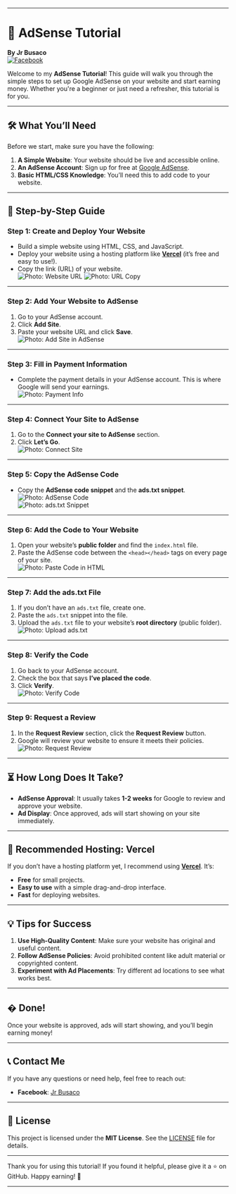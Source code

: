 
---

# 📝 AdSense Tutorial  
**By Jr Busaco**  
[![Facebook](https://img.shields.io/badge/Facebook-Contact%20Me-blue?style=flat&logo=facebook)](https://www.facebook.com/jr.busaco.271915)  

Welcome to my **AdSense Tutorial**! This guide will walk you through the simple steps to set up Google AdSense on your website and start earning money. Whether you're a beginner or just need a refresher, this tutorial is for you.  

---

## 🛠️ What You’ll Need  
Before we start, make sure you have the following:  
1. **A Simple Website**: Your website should be live and accessible online.  
2. **An AdSense Account**: Sign up for free at [Google AdSense](https://www.google.com/adsense/start/).  
3. **Basic HTML/CSS Knowledge**: You’ll need this to add code to your website.  

---

## 🚀 Step-by-Step Guide  

### Step 1: Create and Deploy Your Website  
- Build a simple website using HTML, CSS, and JavaScript.  
- Deploy your website using a hosting platform like **[Vercel](https://vercel.com/)** (it’s free and easy to use!).  
- Copy the link (URL) of your website.  
  ![Photo: Website URL](1740224740725.jpg)
  ![Photo: URL Copy](Screenshot_20250222-194641.jpg)    

---

### Step 2: Add Your Website to AdSense  
1. Go to your AdSense account.  
2. Click **Add Site**.  
3. Paste your website URL and click **Save**.  
  ![Photo: Add Site in AdSense](1740224862276.jpg)  

---

### Step 3: Fill in Payment Information  
- Complete the payment details in your AdSense account. This is where Google will send your earnings.  
  ![Photo: Payment Info](Screenshot_20250222-195800.jpg)  

---

### Step 4: Connect Your Site to AdSense  
1. Go to the **Connect your site to AdSense** section.  
2. Click **Let’s Go**.  
  ![Photo: Connect Site](Screenshot_20250222-195800.jpg)  

---

### Step 5: Copy the AdSense Code  
- Copy the **AdSense code snippet** and the **ads.txt snippet**.  
  ![Photo: AdSense Code](placeholder.jpg)  
  ![Photo: ads.txt Snippet](placeholder.jpg)  

---

### Step 6: Add the Code to Your Website  
1. Open your website’s **public folder** and find the `index.html` file.  
2. Paste the AdSense code between the `<head></head>` tags on every page of your site.  
  ![Photo: Paste Code in HTML](placeholder.jpg)  

---

### Step 7: Add the ads.txt File  
1. If you don’t have an `ads.txt` file, create one.  
2. Paste the `ads.txt` snippet into the file.  
3. Upload the `ads.txt` file to your website’s **root directory** (public folder).  
  ![Photo: Upload ads.txt](placeholder.jpg)  

---

### Step 8: Verify the Code  
1. Go back to your AdSense account.  
2. Check the box that says **I’ve placed the code**.  
3. Click **Verify**.  
  ![Photo: Verify Code](placeholder.jpg)  

---

### Step 9: Request a Review  
1. In the **Request Review** section, click the **Request Review** button.  
2. Google will review your website to ensure it meets their policies.  
  ![Photo: Request Review](placeholder.jpg)  

---

## ⏳ How Long Does It Take?  
- **AdSense Approval**: It usually takes **1-2 weeks** for Google to review and approve your website.  
- **Ad Display**: Once approved, ads will start showing on your site immediately.  

---

## 🌟 Recommended Hosting: Vercel  
If you don’t have a hosting platform yet, I recommend using **[Vercel](https://vercel.com/)**. It’s:  
- **Free** for small projects.  
- **Easy to use** with a simple drag-and-drop interface.  
- **Fast** for deploying websites.  

---

## 💡 Tips for Success  
1. **Use High-Quality Content**: Make sure your website has original and useful content.  
2. **Follow AdSense Policies**: Avoid prohibited content like adult material or copyrighted content.  
3. **Experiment with Ad Placements**: Try different ad locations to see what works best.  

---

## � Done!  
Once your website is approved, ads will start showing, and you’ll begin earning money!  

---

## 📞 Contact Me  
If you have any questions or need help, feel free to reach out:  
- **Facebook**: [Jr Busaco](https://www.facebook.com/jr.busaco.271915)  

---

## 📜 License  
This project is licensed under the **MIT License**. See the [LICENSE](LICENSE) file for details.  

---

Thank you for using this tutorial! If you found it helpful, please give it a ⭐ on GitHub. Happy earning! 🚀  

---
